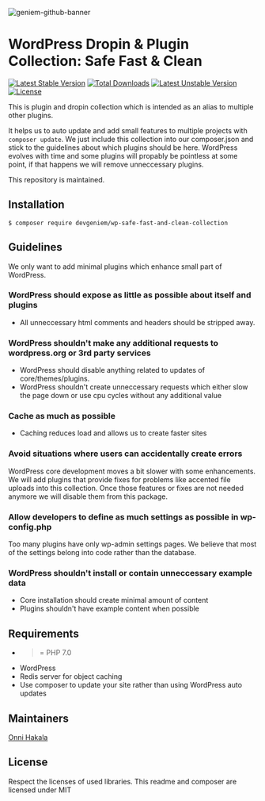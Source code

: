 ![geniem-github-banner](https://cloud.githubusercontent.com/assets/5691777/14319886/9ae46166-fc1b-11e5-9630-d60aa3dc4f9e.png)
# WordPress Dropin & Plugin Collection: Safe Fast & Clean
[![Latest Stable Version](https://poser.pugx.org/devgeniem/wp-sanitize-accented-uploads/v/stable)](https://packagist.org/packages/devgeniem/wp-safe-fast-and-clean-collection) [![Total Downloads](https://poser.pugx.org/devgeniem/wp-safe-fast-and-clean-collection/downloads)](https://packagist.org/packages/devgeniem/wp-safe-fast-and-clean-collection) [![Latest Unstable Version](https://poser.pugx.org/devgeniem/wp-safe-fast-and-clean-collection/v/unstable)](https://packagist.org/packages/devgeniem/wp-safe-fast-and-clean-collection) [![License](https://poser.pugx.org/devgeniem/wp-safe-fast-and-clean-collection/license)](https://packagist.org/packages/devgeniem/wp-safe-fast-and-clean-collection)

This is plugin and dropin collection which is intended as an alias to multiple other plugins.

It helps us to auto update and add small features to multiple projects with `composer update`. We just include this collection into our composer.json and stick to the guidelines about which plugins should be here. WordPress evolves with time and some plugins will propably be pointless at some point, if that happens we will remove unneccessary plugins.

This repository is maintained.

## Installation
```
$ composer require devgeniem/wp-safe-fast-and-clean-collection
```

## Guidelines
We only want to add minimal plugins which enhance small part of WordPress.

### WordPress should expose as little as possible about itself and plugins
* All unneccessary html comments and headers should be stripped away.

### WordPress shouldn't make any additional requests to wordpress.org or 3rd party services
* WordPress should disable anything related to updates of core/themes/plugins.
* WordPress shouldn't create unneccessary requests which either slow the page down or use cpu cycles without any additional value

### Cache as much as possible
* Caching reduces load and allows us to create faster sites

### Avoid situations where users can accidentally create errors
WordPress core development moves a bit slower with some enhancements. We will add plugins that provide fixes for problems like accented file uploads into this collection. Once those features or fixes are not needed anymore we will disable them from this package.

### Allow developers to define as much settings as possible in wp-config.php
Too many plugins have only wp-admin settings pages. We believe that most of the settings belong into code rather than the database.

### WordPress shouldn't install or contain unneccessary example data
* Core installation should create minimal amount of content
* Plugins shouldn't have example content when possible

## Requirements
* >= PHP 7.0
* WordPress
* Redis server for object caching
* Use composer to update your site rather than using WordPress auto updates

## Maintainers
[Onni Hakala](https://github.com/onnimonni)

## License
Respect the licenses of used libraries. This readme and composer are licensed under MIT

